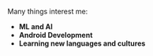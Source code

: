 Many things interest me:
- **ML and AI**
- **Android Development**
- **Learning new languages and cultures**





